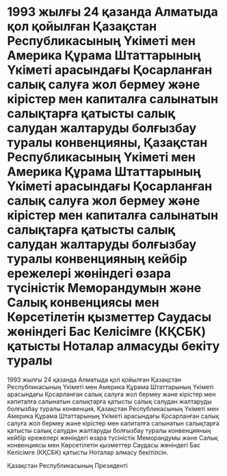 # 1993 жылғы 24 қазанда Алматыда қол қойылған Қазақстан Республикасының Үкiметi мен Америка Құрама Штаттарының Үкiметi арасындағы Қосарланған салық салуға жол бермеу және кiрiстер мен капиталға салынатын салықтарға қатысты салық салудан жалтаруды болғызбау туралы конвенцияны, Қазақстан Республикасының Үкiметi мен Америка Құрама Штаттарының Үкiметi арасындағы Қосарланған салық салуға жол бермеу және кiрiстер мен капиталға салынатын салықтарға қатысты салық салудан жалтаруды болғызбау туралы конвенцияның кейбiр ережелерi жөнiндегi өзара түсiнiстiк Меморандумын және Салық конвенциясы мен Көрсетiлетiн қызметтер Саудасы жөнiндегi Бас Келiсiмге (КҚСБК) қатысты Ноталар алмасуды бекiту туралы

1993 жылғы 24 қазанда Алматыда қол қойылған Қазақстан Республикасының Үкiметi мен Америка Құрама Штаттарының Үкiметi арасындағы Қосарланған салық салуға жол бермеу және кiрiстер мен капиталға салынатын салықтарға қатысты салық салудан жалтаруды болғызбау туралы конвенция, Қазақстан Республикасының Үкiметi мен Америка Құрама Штаттарының Үкiметi арасындағы Қосарланған салық салуға жол бермеу және кiрiстер мен капиталға салынатын салықтарға қатысты салық салудан жалтаруды болғызбау туралы конвенцияның кейбiр ережелерi жөнiндегi өзара түсiнiстiк Меморандумы және Салық конвенциясы мен Көрсетiлетiн қызметтер Саудасы жөнiндегi Бас Келiсiмге (КҚСБК) қатысты Ноталар алмасу бекiтiлсiн.

Қазақстан Республикасының Президентi

